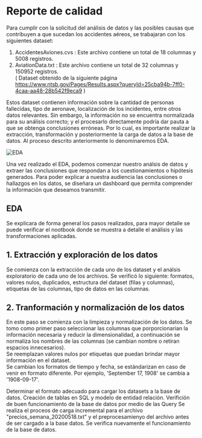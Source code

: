 # Reporte de calidad

Para cumplir con la solicitud del análisis de datos y las posibles causas que contribuyen a que sucedan los accidentes aéreos, se trabajaran con los siguientes dataset: <br>

1. AccidentesAviones.cvs : Este archivo contiene un total de 18 columnas y 5008 registros. <br>
2. AviationData.txt : Este archivo contiene un total de 32 columnas y 150952 registros. <br>( Dataset obtenido de la siguiente página https://www.ntsb.gov/Pages/Results.aspx?queryId=25cba94b-7ff0-4caa-aa48-28b542f9eca9 )

Estos dataset contienen información sobre la cantidad de personas fallecidas, tipo de aeronave, localización de los incidentes, entre otros datos relevantes. Sin embargo, la información no se encuentra normalizada para su análisis correcto; y el procesarlo directamente podría dar pauta a que se obtenga conclusiones erróneas. Por lo cual, es importante realizar la extracción, transformación y posteriormente la carga de datos a la base de datos. Al proceso descrito anteriormente lo denominaremos EDA. <br>


![EDA](https://user-images.githubusercontent.com/103619850/201061227-8f5f78b7-76fb-42da-9154-55d3fd4ae8b2.png)


Una vez realizado el EDA, podemos comenzar nuestro análsis de datos y extraer las conclusiones que respondan a los cuestionamientos o hipótesis generados. Para poder explicar a nuestra audiencia las conclusiones o hallazgos en los datos, se diseñara un dashboard que permita comprender la información que deseamos transmitir. <br>


## EDA
Se explicara de forma general los pasos realizados, para mayor detalle se puede verificar el nootbook donde se muestra a detalle el análisis y las transformaciones aplicadas.

## 1. Extracción y exploración de los datos

Se comienza con la extracción de cada uno de los dataset y el análsis exploratorio de cada uno de los archivos. Se verificó lo siguiente: formatos, valores nulos, duplicados, estructura del dataset (filas y columnas), etiquetas de las columnas, tipo de datos en las columnas. <br>

## 2. Tranformación y normalización de los datos

En este paso se comienza con la limpieza y normalización de los datos. Se tomo como primer paso seleccionar las columnas que porporcionarian la información necesaria y reducir la dimensionalidad, a continuación se normaliza los nombres de las columnas (se cambian nombre o retiran espacios innecesarios). <br>
Se reemplazan valores nulos por etiquetas que puedan brindar mayor información en el dataset. <br>
Se cambian los formatos de tiempo y fecha, se estándarizan en caso de venir en formato diferente. Por ejemplo, 'September 17, 1908'  se cambia a '1908-09-17'. <br>

Determinar el formato adecuado para cargar los datasets a la base de datos.
Creación de tablas en SQL y modelo de entidad relación. Verifición de buen funcionamiento de la base de datos por medio de las Query
Se realiza el proceos de carga incremental para el archivo "precios_semana_20200518.txt" y el preprocesamienyo del archivo antes de ser cargado a la base datos.
Se verifica nuevamente el funcionamiento de la base de datos.
